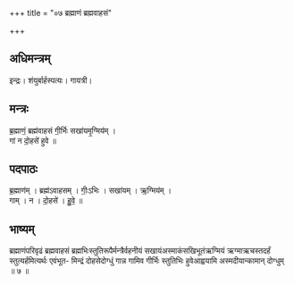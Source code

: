 +++
title = "०७ ब्रह्माणं ब्रह्मवाहसं"

+++
## अधिमन्त्रम्
इन्द्रः। शंयुर्बार्हस्पत्यः। गायत्री।

## मन्त्रः
ब्र॒ह्माणं॒ ब्रह्म॑वाहसं गी॒र्भिः सखा॑यमृ॒ग्मिय॑म् ।  
गां न दो॒हसे॑ हुवे ॥

## पदपाठः
ब्र॒ह्माण॑म् । ब्रह्म॑ऽवाहसम् । गीः॒ऽभिः । सखा॑यम् । ऋ॒ग्मिय॑म् ।  
गाम् । न । दो॒हसे॑ । हु॒वे॒ ॥

## भाष्यम्
ब्रह्माणंपरिवृढं ब्रह्मवाहसं ब्रह्मभिःस्तुतिरूपैर्मन्त्रैर्वहनीयं सखायंअस्माकंसखिभूतंऋग्मियं ऋग्माऋचस्तदर्हं स्तुत्यर्हमित्यर्थः एवंभूत- मिन्द्रं दोहसेदोग्धुं गान्न गामिव गीर्भिः स्तुतिभिः हुवेआह्वयामि अस्मदीयान्कामान् दोग्धुम् ॥ ७ ॥